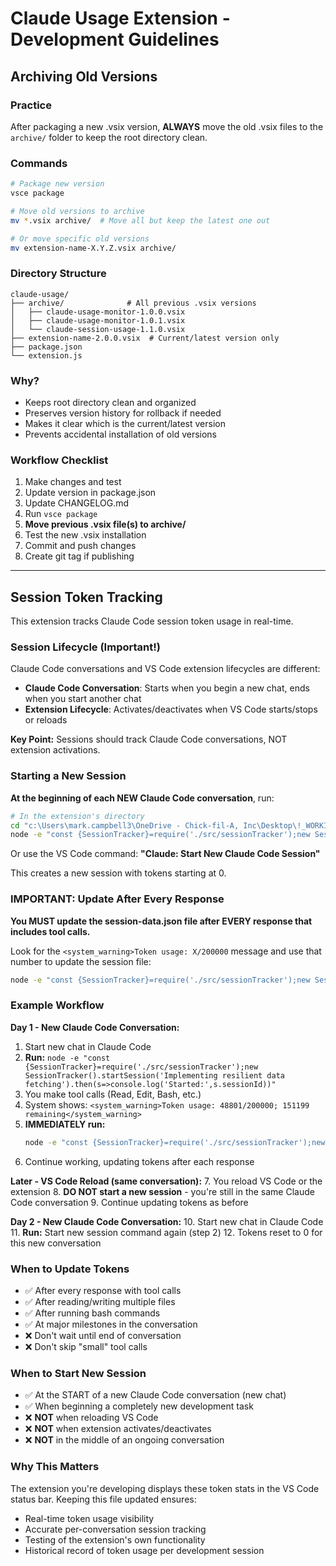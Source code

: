 # Claude Usage Extension - Development Guidelines

## Archiving Old Versions

### Practice
After packaging a new .vsix version, **ALWAYS** move the old .vsix files to the `archive/` folder to keep the root directory clean.

### Commands
```bash
# Package new version
vsce package

# Move old versions to archive
mv *.vsix archive/  # Move all but keep the latest one out

# Or move specific old versions
mv extension-name-X.Y.Z.vsix archive/
```

### Directory Structure
```
claude-usage/
├── archive/              # All previous .vsix versions
│   ├── claude-usage-monitor-1.0.0.vsix
│   ├── claude-usage-monitor-1.0.1.vsix
│   └── claude-session-usage-1.1.0.vsix
├── extension-name-2.0.0.vsix  # Current/latest version only
├── package.json
└── extension.js
```

### Why?
- Keeps root directory clean and organized
- Preserves version history for rollback if needed
- Makes it clear which is the current/latest version
- Prevents accidental installation of old versions

### Workflow Checklist
1. Make changes and test
2. Update version in package.json
3. Update CHANGELOG.md
4. Run `vsce package`
5. **Move previous .vsix file(s) to archive/**
6. Test the new .vsix installation
7. Commit and push changes
8. Create git tag if publishing

---

## Session Token Tracking

This extension tracks Claude Code session token usage in real-time.

### Session Lifecycle (Important!)

Claude Code conversations and VS Code extension lifecycles are different:
- **Claude Code Conversation**: Starts when you begin a new chat, ends when you start another chat
- **Extension Lifecycle**: Activates/deactivates when VS Code starts/stops or reloads

**Key Point:** Sessions should track Claude Code conversations, NOT extension activations.

### Starting a New Session

**At the beginning of each NEW Claude Code conversation**, run:

```bash
# In the extension's directory
cd "c:\Users\mark.campbell3\OneDrive - Chick-fil-A, Inc\Desktop\!_WORKING\vscode-extensions\claude-usage"
node -e "const {SessionTracker}=require('./src/sessionTracker');new SessionTracker().startSession('Your session description').then(s=>console.log('Started:',s.sessionId))"
```

Or use the VS Code command: **"Claude: Start New Claude Code Session"**

This creates a new session with tokens starting at 0.

### IMPORTANT: Update After Every Response

**You MUST update the session-data.json file after EVERY response that includes tool calls.**

Look for the `<system_warning>Token usage: X/200000` message and use that number to update the session file:

```bash
node -e "const {SessionTracker}=require('./src/sessionTracker');new SessionTracker().updateTokens(CURRENT_TOKENS,200000)"
```

### Example Workflow

**Day 1 - New Claude Code Conversation:**
1. Start new chat in Claude Code
2. **Run:** `node -e "const {SessionTracker}=require('./src/sessionTracker');new SessionTracker().startSession('Implementing resilient data fetching').then(s=>console.log('Started:',s.sessionId))"`
3. You make tool calls (Read, Edit, Bash, etc.)
4. System shows: `<system_warning>Token usage: 48801/200000; 151199 remaining</system_warning>`
5. **IMMEDIATELY run:**
   ```bash
   node -e "const {SessionTracker}=require('./src/sessionTracker');new SessionTracker().updateTokens(48801,200000)"
   ```
6. Continue working, updating tokens after each response

**Later - VS Code Reload (same conversation):**
7. You reload VS Code or the extension
8. **DO NOT start a new session** - you're still in the same Claude Code conversation
9. Continue updating tokens as before

**Day 2 - New Claude Code Conversation:**
10. Start new chat in Claude Code
11. **Run:** Start new session command again (step 2)
12. Tokens reset to 0 for this new conversation

### When to Update Tokens

- ✅ After every response with tool calls
- ✅ After reading/writing multiple files
- ✅ After running bash commands
- ✅ At major milestones in the conversation
- ❌ Don't wait until end of conversation
- ❌ Don't skip "small" tool calls

### When to Start New Session

- ✅ At the START of a new Claude Code conversation (new chat)
- ✅ When beginning a completely new development task
- ❌ **NOT** when reloading VS Code
- ❌ **NOT** when extension activates/deactivates
- ❌ **NOT** in the middle of an ongoing conversation

### Why This Matters

The extension you're developing displays these token stats in the VS Code status bar. Keeping this file updated ensures:
- Real-time token usage visibility
- Accurate per-conversation session tracking
- Testing of the extension's own functionality
- Historical record of token usage per development session
